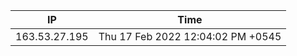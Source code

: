  | IP      | Time |
| ----------- | ----------- |
| 163.53.27.195      | Thu 17 Feb 2022 12:04:02 PM +0545       |

